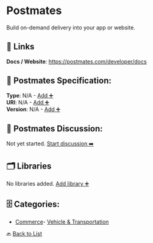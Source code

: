 # Postmates

Build on-demand delivery into your app or website.

##  🔗 Links
**Docs / Website**: https://postmates.com/developer/docs

## 🧬 Postmates Specification:
**Type**: N/A - [Add ➕](https://github.com/apis-list/apis-list/edit/main/apis.yaml#L15640)  
**URI**: N/A - [Add ➕](https://github.com/apis-list/apis-list/edit/main/apis.yaml#L15640)  
**Version**: N/A - [Add ➕](https://github.com/apis-list/apis-list/edit/main/apis.yaml#L15640)

## 💬 Postmates Discussion:
Not yet started. [Start discussion ➡️](https://github.com/apis-list/apis-list/discussions/new)

## 🗂️ Libraries

No libraries added. [Add library ➕](https://github.com/apis-list/apis-list/edit/main/apis.yaml#L15640)    


## 🗄️ Categories:
- [Commerce](https://github.com/apis-list/apis-list#commerce-)- [Vehicle & Transportation](https://github.com/apis-list/apis-list#vehicle--transportation-)

🔙  [Back to List](https://github.com/apis-list/apis-list)
